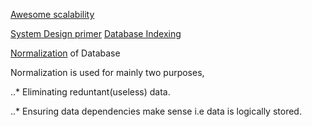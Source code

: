 
[Awesome scalability](https://github.com/binhnguyennus/awesome-scalability)  

[System Design primer](https://github.com/donnemartin/system-design-primer)
[Database Indexing](https://stackoverflow.com/questions/1108/how-does-database-indexing-work?utm_medium=organic&utm_source=google_rich_qa&utm_campaign=google_rich_qa)  

[Normalization](https://www.studytonight.com/dbms/database-normalization.php) of Database

Normalization is used for mainly two purposes,

..* Eliminating reduntant(useless) data.

..* Ensuring data dependencies make sense i.e data is logically stored.
